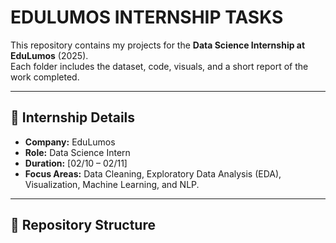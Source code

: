 # EDULUMOS INTERNSHIP TASKS

This repository contains my  projects for the **Data Science Internship at EduLumos** (2025).  
Each folder includes the dataset, code, visuals, and a short report of the work completed.  

---

## 📌 Internship Details
- **Company:** EduLumos  
- **Role:** Data Science Intern  
- **Duration:** [02/10 – 02/11]  
- **Focus Areas:** Data Cleaning, Exploratory Data Analysis (EDA), Visualization, Machine Learning, and NLP.  

---

## 📂 Repository Structure
